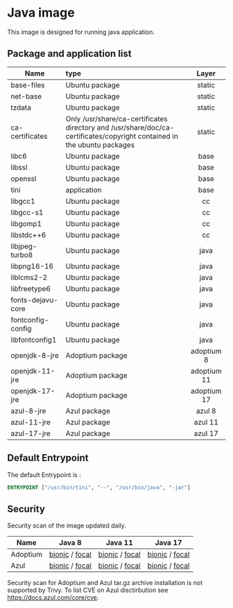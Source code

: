 # Java image

This image is designed for running java application.

## Package and application list

| Name                 | type                                                         | Layer       | 
| -------------------- | :----------------------------------------------------------- | :---------: | 
| base-files           | Ubuntu package                                               | static      | 
| net-base             | Ubuntu package                                               | static      | 
| tzdata               | Ubuntu package                                               | static      | 
| ca-certificates      | Only /usr/share/ca-certificates directory and /usr/share/doc/ca-certificates/copyright contained in the ubuntu packages | static |
| libc6                | Ubuntu package                                               |  base       | 
| libssl               | Ubuntu package                                               |  base       | 
| openssl              | Ubuntu package                                               |  base       | 
| tini                 | application                                                  |  base       | 
| libgcc1              | Ubuntu package                                               |   cc        | 
| libgcc-s1            | Ubuntu package                                               |   cc        | 
| libgomp1             | Ubuntu package                                               |   cc        | 
| libstdc++6           | Ubuntu package                                               |   cc        | 
| libjpeg-turbo8       | Ubuntu package                                               | java        |
| libpng16-16          | Ubuntu package                                               | java        |
| liblcms2-2           | Ubuntu package                                               | java        | 
| libfreetype6         | Ubuntu package                                               | java        | 
| fonts-dejavu-core    | Ubuntu package                                               | java        | 
| fontconfig-config    | Ubuntu package                                               | java        | 
| libfontconfig1       | Ubuntu package                                               | java        | 
| openjdk-8-jre        | Adoptium package                                             | adoptium 8  |
| openjdk-11-jre       | Adoptium package                                             | adoptium 11 |
| openjdk-17-jre       | Adoptium package                                             | adoptium 17 |
| azul-8-jre           | Azul package                                                 | azul 8      |
| azul-11-jre          | Azul package                                                 | azul 11     |
| azul-17-jre          | Azul package                                                 | azul 17     |

## Default Entrypoint

The default Entrypoint is :

```dockerfile
ENTRYPOINT ["/usr/bin/tini", "--", "/usr/bin/java", "-jar"]
```

## Security

Security scan of the image updated daily.

| Name     | Java 8   | Java 11  |  Java 17   |
| -------- | :------: | :------: | :--------: |
| Adoptium | [bionic](../../security/table/adoptium_8_18.04) / [focal](../../security/table/adoptium_8_20.04) | [bionic](../../security/table/adoptium_11_18.04) / [focal](../../security/table/adoptium_11_20.04) | [bionic](../../security/table/adoptium_17_18.04) / [focal](../../security/table/adoptium_17_20.04)
| Azul     | [bionic](../../security/table/azul_8_18.04) / [focal](../../security/table/azul_8_20.04) | [bionic](../../security/table/azul_11_18.04) / [focal](../../security/table/azul_11_20.04) | [bionic](../../security/table/azul_17_18.04) / [focal](../../security/table/azul_17_20.04)

Security scan for Adoptium and Azul tar.gz archive installation is not supported by Trivy. To list CVE on Azul disctirbution see https://docs.azul.com/core/cve.